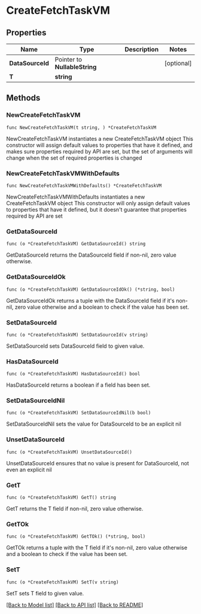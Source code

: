 # CreateFetchTaskVM

## Properties

Name | Type | Description | Notes
------------ | ------------- | ------------- | -------------
**DataSourceId** | Pointer to **NullableString** |  | [optional] 
**T** | **string** |  | 

## Methods

### NewCreateFetchTaskVM

`func NewCreateFetchTaskVM(t string, ) *CreateFetchTaskVM`

NewCreateFetchTaskVM instantiates a new CreateFetchTaskVM object
This constructor will assign default values to properties that have it defined,
and makes sure properties required by API are set, but the set of arguments
will change when the set of required properties is changed

### NewCreateFetchTaskVMWithDefaults

`func NewCreateFetchTaskVMWithDefaults() *CreateFetchTaskVM`

NewCreateFetchTaskVMWithDefaults instantiates a new CreateFetchTaskVM object
This constructor will only assign default values to properties that have it defined,
but it doesn't guarantee that properties required by API are set

### GetDataSourceId

`func (o *CreateFetchTaskVM) GetDataSourceId() string`

GetDataSourceId returns the DataSourceId field if non-nil, zero value otherwise.

### GetDataSourceIdOk

`func (o *CreateFetchTaskVM) GetDataSourceIdOk() (*string, bool)`

GetDataSourceIdOk returns a tuple with the DataSourceId field if it's non-nil, zero value otherwise
and a boolean to check if the value has been set.

### SetDataSourceId

`func (o *CreateFetchTaskVM) SetDataSourceId(v string)`

SetDataSourceId sets DataSourceId field to given value.

### HasDataSourceId

`func (o *CreateFetchTaskVM) HasDataSourceId() bool`

HasDataSourceId returns a boolean if a field has been set.

### SetDataSourceIdNil

`func (o *CreateFetchTaskVM) SetDataSourceIdNil(b bool)`

 SetDataSourceIdNil sets the value for DataSourceId to be an explicit nil

### UnsetDataSourceId
`func (o *CreateFetchTaskVM) UnsetDataSourceId()`

UnsetDataSourceId ensures that no value is present for DataSourceId, not even an explicit nil
### GetT

`func (o *CreateFetchTaskVM) GetT() string`

GetT returns the T field if non-nil, zero value otherwise.

### GetTOk

`func (o *CreateFetchTaskVM) GetTOk() (*string, bool)`

GetTOk returns a tuple with the T field if it's non-nil, zero value otherwise
and a boolean to check if the value has been set.

### SetT

`func (o *CreateFetchTaskVM) SetT(v string)`

SetT sets T field to given value.



[[Back to Model list]](../README.md#documentation-for-models) [[Back to API list]](../README.md#documentation-for-api-endpoints) [[Back to README]](../README.md)


